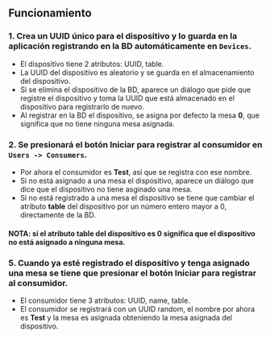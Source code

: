 ## Funcionamiento

### 1. Crea un UUID único para el dispositivo y lo guarda en la aplicación registrando en la BD automáticamente en `Devices`.
- El dispositivo tiene 2 atributos: UUID, table.
- La UUID del dispositivo es aleatorio y se guarda en el almacenamiento del dispositivo.
- Si se elimina el dispositivo de la BD, aparece un diálogo que pide que registre el dispositivo y toma la UUID que está almacenado en el dispositivo para registrarlo de nuevo.
- Al registrar en la BD el dispositivo, se asigna por defecto la mesa **0**, que significa que no tiene ninguna mesa asignada.

### 2. Se presionará el botón **Iniciar** para registrar al consumidor en `Users -> Consumers`.
- Por ahora el consumidor es **Test**, así que se registra con ese nombre.
- Si no está asignado a una mesa el dispositivo, aparece un diálogo que dice que el dispositivo no tiene asginado una mesa.
- Si no está registrado a una mesa el dispositivo se tiene que cambiar el atributo **table** del dispositivo por un número entero mayor a 0, directamente de la BD.
####    NOTA: si el atributo **table** del dispositivo es **0** significa que el dispositivo no está asignado a ninguna mesa.

### 5. Cuando ya esté registrado el dispositivo y tenga asignado una mesa se tiene que presionar el botón **Iniciar** para registrar al consumidor.
- El consumidor tiene 3 atributos: UUID, name, table.
- El consumidor se registrará con un UUID random, el nombre por ahora es **Test** y la mesa es asignada obteniendo la mesa asignada del dispositivo.